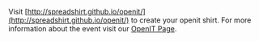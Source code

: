 Visit [http://spreadshirt.github.io/openit/](http://spreadshirt.github.io/openit/) to 
create your openit shirt. For more information about the event visit our 
[OpenIT Page](http://openit.spreadshirt.net).